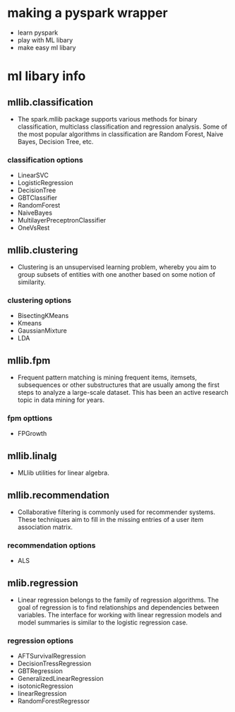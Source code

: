 # making a pyspark wrapper
* learn pyspark
* play with ML libary
* make easy ml libary

# ml libary info

## mllib.classification
* The spark.mllib package supports various methods for binary classification, multiclass classification and regression analysis. Some of the most popular algorithms in classification are Random Forest, Naive Bayes, Decision Tree, etc.
### classification options
* LinearSVC 
* LogisticRegression
* DecisionTree 
* GBTClassifier
* RandomForest
* NaiveBayes
* MultilayerPreceptronClassifier
* OneVsRest

## mllib.clustering
* Clustering is an unsupervised learning problem, whereby you aim to group subsets of entities with one another based on some notion of similarity.
### clustering options
* BisectingKMeans
* Kmeans
* GaussianMixture
* LDA

## mllib.fpm
* Frequent pattern matching is mining frequent items, itemsets, subsequences or other substructures that are usually among the first steps to analyze a large-scale dataset. This has been an active research topic in data mining for years.
### fpm opttions 
* FPGrowth

## mllib.linalg
* MLlib utilities for linear algebra.

## mllib.recommendation
* Collaborative filtering is commonly used for recommender systems. These techniques aim to fill in the missing entries of a user item association matrix.
### recommendation options
* ALS

## mlib.regression 
* Linear regression belongs to the family of regression algorithms. The goal of regression is to find relationships and dependencies between variables. The interface for working with linear regression models and model summaries is similar to the logistic regression case.
### regression options
* AFTSurvivalRegression
* DecisionTressRegression
* GBTRegression
* GeneralizedLinearRegression
* isotonicRegression
* linearRegression
* RandomForestRegressor
